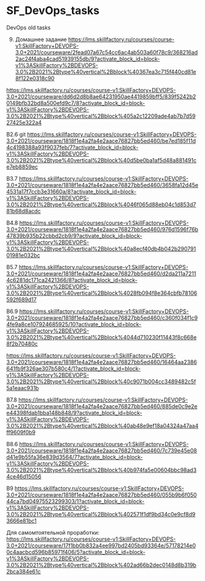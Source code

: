 # SF_DevOps_tasks

DevOps old tasks

9. Домашнее задание
https://lms.skillfactory.ru/courses/course-v1:SkillFactory+DEVOPS-3.0+2021/courseware/2fead07a67c54cc6ac4ab503a60f78c9/368216ad2ac24f4aba4cad51939155db/9?activate_block_id=block-v1%3ASkillFactory%2BDEVOPS-3.0%2B2021%2Btype%40vertical%2Bblock%40367ea3c715f440cd81e8f122e0318c90

https://lms.skillfactory.ru/courses/course-v1:SkillFactory+DEVOPS-3.0+2021/courseware/dd6d2d8b8ae64231950ae4419859bff5/839f5242b20149bfb32bd8a500efd9c7/8?activate_block_id=block-v1%3ASkillFactory%2BDEVOPS-3.0%2B2021%2Btype%40vertical%2Bblock%405a2c12209ade4ab7b7d5927425e322a4

B2.6 git
https://lms.skillfactory.ru/courses/course-v1:SkillFactory+DEVOPS-3.0+2021/courseware/1818f1e4a2fa4e2aace76827bb5ed460/be7ed185f11d4c4198388a93f9037feb/7?activate_block_id=block-v1%3ASkillFactory%2BDEVOPS-3.0%2B2021%2Btype%40vertical%2Bblock%40d5be0ba1af5d48a881491ce7eb8859ec


B3.7
https://lms.skillfactory.ru/courses/course-v1:SkillFactory+DEVOPS-3.0+2021/courseware/1818f1e4a2fa4e2aace76827bb5ed460/3658fa12d45e4531a17f7ccb3e31660a/8?activate_block_id=block-v1%3ASkillFactory%2BDEVOPS-3.0%2B2021%2Btype%40vertical%2Bblock%4046f065d88eb04c1d853d781b68d8acdc

B4.8
https://lms.skillfactory.ru/courses/course-v1:SkillFactory+DEVOPS-3.0+2021/courseware/1818f1e4a2fa4e2aace76827bb5ed460/976d1596f76b47839b935b22cbbd2cb9/9?activate_block_id=block-v1%3ASkillFactory%2BDEVOPS-3.0%2B2021%2Btype%40vertical%2Bblock%40a8ecf40db4b042b29079101981e032bc

B5.7
https://lms.skillfactory.ru/courses/course-v1:SkillFactory+DEVOPS-3.0+2021/courseware/1818f1e4a2fa4e2aace76827bb5ed460/d2da211a72114c6281dc171ca2421366/8?activate_block_id=block-v1%3ASkillFactory%2BDEVOPS-3.0%2B2021%2Btype%40vertical%2Bblock%4028fb094f8e364cbfb78106592f689d17

B6.9
https://lms.skillfactory.ru/courses/course-v1:SkillFactory+DEVOPS-3.0+2021/courseware/1818f1e4a2fa4e2aace76827bb5ed460/c360f034f1c94fe9a8ce107924685925/10?activate_block_id=block-v1%3ASkillFactory%2BDEVOPS-3.0%2B2021%2Btype%40vertical%2Bblock%4044d710230f11443f8c668e8f2b70480c

https://lms.skillfactory.ru/courses/course-v1:SkillFactory+DEVOPS-3.0+2021/courseware/1818f1e4a2fa4e2aace76827bb5ed460/16464aa2386641fb9f326ae307b580c4/1?activate_block_id=block-v1%3ASkillFactory%2BDEVOPS-3.0%2B2021%2Btype%40vertical%2Bblock%40c9071b004cc3489482c5f5a1eaac931b

B7.8
https://lms.skillfactory.ru/courses/course-v1:SkillFactory+DEVOPS-3.0+2021/courseware/1818f1e4a2fa4e2aace76827bb5ed460/885de0c9e2ee44398fdab1bba148b848/9?activate_block_id=block-v1%3ASkillFactory%2BDEVOPS-3.0%2B2021%2Btype%40vertical%2Bblock%40ab48e9ef18a04324a47aa4ff9609f0b9

B8.6
https://lms.skillfactory.ru/courses/course-v1:SkillFactory+DEVOPS-3.0+2021/courseware/1818f1e4a2fa4e2aace76827bb5ed460/7c739e45e08d41e9b55fa36e839d3564/7?activate_block_id=block-v1%3ASkillFactory%2BDEVOPS-3.0%2B2021%2Btype%40vertical%2Bblock%40b974fa5e00604bbc98ad34ce46d15056

B9
https://lms.skillfactory.ru/courses/course-v1:SkillFactory+DEVOPS-3.0+2021/courseware/1818f1e4a2fa4e2aace76827bb5ed460/055b9b6f05044ca7bd04975523299303/1?activate_block_id=block-v1%3ASkillFactory%2BDEVOPS-3.0%2B2021%2Btype%40vertical%2Bblock%402571f1df9bd34c0e9cf8d93666e81bc1


Для самомтоятельной проработки:
https://lms.skillfactory.ru/courses/course-v1:SkillFactory+DEVOPS-3.0+2021/courseware/17f1bb0b832a4ee997bd2405bd93364e/57178214e00c4aacbcd596b85971f406/5?activate_block_id=block-v1%3ASkillFactory%2BDEVOPS-3.0%2B2021%2Btype%40vertical%2Bblock%402ad66b2dec0148d8b319b2bca384e61c




